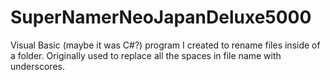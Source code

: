 # SuperNamerNeoJapanDeluxe5000
Visual Basic (maybe it was C#?) program I created to rename files inside of a folder. Originally used to replace all the spaces in file name with underscores.
